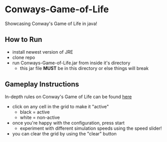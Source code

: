 # Conways-Game-of-Life
Showcasing Conway's Game of Life in java!

## How to Run
- install newest version of JRE
- clone repo
- run Conways-Game-of-Life.jar from inside it's directory
  - this jar file **MUST** be in this directory or else things will break
  
## Gameplay Instructions
In-depth rules on Conway's Game of Life can be found [here](https://en.wikipedia.org/wiki/Conway%27s_Game_of_Life)
- click on any cell in the grid to make it "active"
  - black = active
  - white = non-active
- once you're happy with the configuration, press start
  - experiment with different simulation speeds using the speed slider!
- you can clear the grid by using the "clear" button

